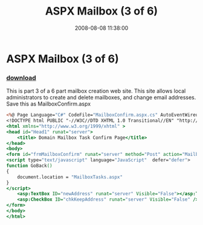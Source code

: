 ﻿---
pid:            507
poster:         Karl Mitschke
title:          ASPX Mailbox  (3 of 6)
date:           2008-08-08 11:38:00
format:         asp
parent:         0
parent:         0

---

# ASPX Mailbox  (3 of 6)

### [download](507.asp)

This is part 3 of a 6 part mailbox creation web site.
This site allows local administrators to create and delete mailboxes, and change email addresses.  Save this as MailboxConfirm.aspx

```asp
<%@ Page Language="C#" CodeFile="MailboxConfirm.aspx.cs" AutoEventWireup="true" Inherits="MailboxConfirm" ClassName = "MailboxConfirm" %>
<!DOCTYPE html PUBLIC "-//W3C//DTD XHTML 1.0 Transitional//EN" "http://www.w3.org/TR/xhtml1/DTD/xhtml1-transitional.dtd">
<html xmlns="http://www.w3.org/1999/xhtml" >
<head id="Head1" runat="server">
    <title> Domain Mailbox Task Confirm Page</title>
</head>
<body>
<form id="frmMailboxConfirm" runat="server" method="Post" action="MailboxTaskResults.aspx">
<script type="text/javascript" language="JavaScript"  defer="defer">
function GoBack()
{
	document.location = "MailboxTasks.aspx"
}
</script>
    <asp:TextBox ID="newAddress" runat="server" Visible="False"></asp:TextBox>
    <asp:CheckBox ID="chkKeepAddress" runat="server" Visible="False" />
</form>
</body>
</html>
```
